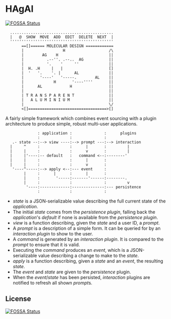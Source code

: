 # HAgAl
[![FOSSA Status](https://app.fossa.io/api/projects/git%2Bgithub.com%2Fjameswilddev%2FHAgAl.svg?type=shield)](https://app.fossa.io/projects/git%2Bgithub.com%2Fjameswilddev%2FHAgAl?ref=badge_shield)


```
  .............................................
  |   @  SHOW  MOVE  ADD  EDIT  DELETE  NEXT  |
  '''''''''''''''''''''''''''''''''''''''''''''
       ==[]====== MOLECULAR DESIGN ============
       |                 H                   /\
       |        AG    H                      ||
       |          .--''. .--..  AG           ||
       |          '.    '     ''             ||
       |  H. .H     |   |                    []
       |  '   '.    '. |      AL             ||
       |       '----'   '-----.        AL    ||
       |             H       '----''''       ||
       |      AL            H                ||
       |                                     ||
       | T R A N S P A R E N T               ||
       |   A L U M I N I U M                 ||
       |                                     \/
       <[]==================================>[]

```

A fairly simple framework which combines event sourcing with a plugin
architecture to produce simple, robust multi-user applications.

```
              : application :              :      plugins
              :             :              :
   .- state --:--> view ----:--> prompt ---:--> interaction
  |     ^     :             :      |       :         |
  |     |     :             :      v       :         |
  |     |'----:-- default   :   command <--:--------'
  |     |     :             :      |       :
  |     |     :             :      v       :
   '----^-----:--> apply <--:--- event     :
        |     :      |      :      |       :
        |     :       '-----:-------'------:--------.
        |     :             :              :         v
         '----:-------------:--------------:--- persistence
              :             :              :
```

- *state* is a JSON-serializable value describing the full current state of the
  *application*.
- The initial *state* comes from the *persistence* *plugin*, falling back the
  *application*'s *default* if none is available from the *persistence*
  *plugin*.
- *view* is a function describing, given the *state* and a user ID, a *prompt*.
- A *prompt* is a description of a simple form.  It can be queried for by an
  *interaction* *plugin* to show to the user.
- A *command* is generated by an *interaction* *plugin*.  It is compared to the
  *prompt* to ensure that it is valid.
- Executing the *command* produces an *event*, which is a JSON-serializable
  value describing a change to make to the *state*.
- *apply* is a function describing, given a *state* and an *event*, the
  resulting *state*.
- The *event* and *state* are given to the *persistence* plugin.
- When the *event*/*state* has been persisted, *interaction* plugins are
  notified to refresh all shown *prompt*s.


## License
[![FOSSA Status](https://app.fossa.io/api/projects/git%2Bgithub.com%2Fjameswilddev%2FHAgAl.svg?type=large)](https://app.fossa.io/projects/git%2Bgithub.com%2Fjameswilddev%2FHAgAl?ref=badge_large)